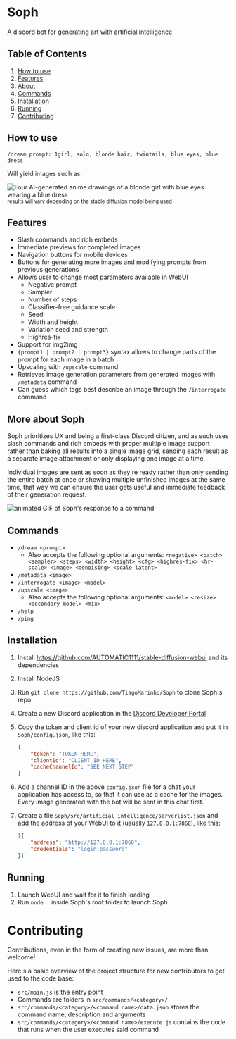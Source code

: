 # Soph
A discord bot for generating art with artificial intelligence

## Table of Contents

1. [How to use](#how-to-use)
2. [Features](#features)
3. [About](#more-about-soph)
3. [Commands](#commands)
3. [Installation](#installation)
4. [Running](#running)
5. [Contributing](#contributing)

## How to use

`/dream prompt: 1girl, solo, blonde hair, twintails, blue eyes, blue dress`

Will yield images such as:

![Four AI-generated anime drawings of a blonde girl with blue eyes wearing a blue dress](https://i.imgur.com/gqu5jHc.png)
<sup>results will vary depending on the stable diffusion model being used</sup>

## Features

- Slash commands and rich embeds
- Immediate previews for completed images
- Navigation buttons for mobile devices
- Buttons for generating more images and modifying prompts from previous generations
- Allows user to change most parameters available in WebUI
	- Negative prompt
	- Sampler
	- Number of steps
	- Classifier-free guidance scale
	- Seed
	- Width and height
	- Variation seed and strength
	- Highres-fix
- Support for img2img
- `{prompt1 | prompt2 | prompt3}` syntax allows to change parts of the prompt for each image in a batch
- Upscaling with `/upscale` command
- Retrieves image generation parameters from generated images with `/metadata` command
- Can guess which tags best describe an image through the `/interrogate` command

## More about Soph

Soph prioritizes UX and being a first-class Discord citizen, and as such uses slash commands and rich embeds with proper multiple image support rather than baking all results into a single image grid, sending each result as a separate image attachment or only displaying one image at a time.

Individual images are sent as soon as they're ready rather than only sending the entire batch at once or showing multiple unfinished images at the same time, that way we can ensure the user gets useful and immediate feedback of their generation request.

![animated GIF of Soph's response to a command](https://i.imgur.com/cc5NohO.gif)

## Commands

* `/dream <prompt>`
	* Also accepts the following optional arguments: `<negative> <batch> <sampler> <steps> <width> <height> <cfg> <highres-fix> <hr-scale> <image> <denoising> <scale-latent>`
* `/metadata <image>`
* `/interrogate <image> <model>`
* `/upscale <image>` 
	* Also accepts the following optional arguments: `<model> <resize> <secondary-model> <mix>`
* `/help`
* `/ping`

## Installation

1. Install https://github.com/AUTOMATIC1111/stable-diffusion-webui and its dependencies
2. Install NodeJS
3. Run `git clone https://github.com/TiagoMarinho/Soph` to clone Soph's repo
4. Create a new Discord application in the [Discord Developer Portal](https://discord.com/developers/applications)
5. Copy the token and client id of your new discord application and put it in `Soph/config.json`, like this:

	```json
	{
		"token": "TOKEN HERE",
		"clientId": "CLIENT ID HERE",
		"cacheChannelId": "SEE NEXT STEP"
	}
	```
6. Add a channel ID in the above `config.json` file for a chat your application has access to, so that it can use as a cache for the images. Every image generated with the bot will be sent in this chat first.
7. Create a file `Soph/src/artificial intelligence/serverlist.json` and add the address of your WebUI to it (usually `127.0.0.1:7860`), like this:
	```json
	[{
		"address": "http://127.0.0.1:7860",
		"credentials": "login:password"
	}]
	```

## Running

1. Launch WebUI and wait for it to finish loading
2. Run `node .` inside Soph's root folder to launch Soph

# Contributing

Contributions, even in the form of creating new issues, are more than welcome! 

Here's a basic overview of the project structure for new contributors to get used to the code base:

* `src/main.js` is the entry point
* Commands are folders in `src/commands/<category>/`
* `src/commands/<category>/<command name>/data.json` stores the command name, description and arguments
* `src/commands/<category>/<command name>/execute.js` contains the code that runs when the user executes said command